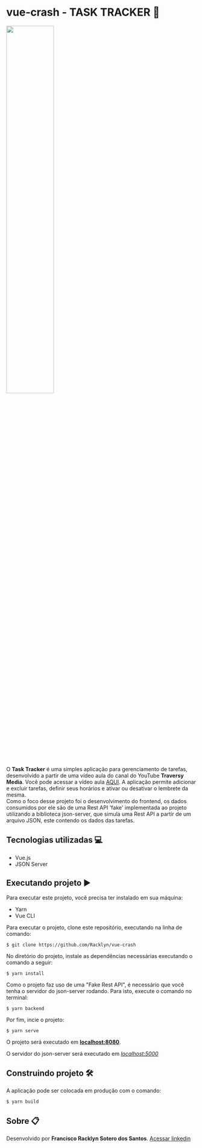# vue-crash - TASK TRACKER 📑️

<img src="https://user-images.githubusercontent.com/52416026/132897934-0c8376eb-0984-4d6e-93e0-792b9b1aff4d.png" width="50%">

O **Task Tracker** é uma simples aplicação para gerenciamento de tarefas, desenvolvido a partir de uma vídeo aula do canal do YouTube **Traversy Media**. Você pode acessar a vídeo aula [AQUI](https://youtu.be/qZXt1Aom3Cs). A aplicação permite adicionar e excluir tarefas, definir seus horários e ativar ou desativar o lembrete da mesma.<br/>
Como o foco desse projeto foi o desenvolvimento do frontend, os dados consumidos por ele são de uma Rest API 'fake' implementada ao projeto utilizando a biblioteca json-server, que simula uma Rest API a partir de um arquivo JSON, este contendo os dados das tarefas.


## Tecnologias utilizadas 💻
- Vue.js
- JSON Server

## Executando projeto ▶

Para executar este projeto, você precisa ter instalado em sua máquina:
- Yarn
- Vue CLI

Para executar o projeto, clone este repositório, executando na linha de comando:
```shell
$ git clone https://github.com/Racklyn/vue-crash
```
No diretório do projeto, instale as dependências necessárias executando o comando a seguir:
```shell
$ yarn install
```

Como o projeto faz uso de uma "Fake Rest API", é necessário que você tenha o servidor do json-server rodando. Para isto, execute o comando no terminal:
```shell
$ yarn backend
```
Por fim, incie o projeto:
```shell
$ yarn serve
```
O projeto será executado em **[localhost:8080](http://localhost:8080/)**.

O servidor do json-server será executado em *[localhost:5000](http://localhost:5000/)*

## Construindo projeto 🛠
A aplicação pode ser colocada em produção com o comando:
```shell
$ yarn build
```

## Sobre 📋

Desenvolvido por **Francisco Racklyn Sotero dos Santos**.
[Acessar linkedin](https://www.linkedin.com/in/racklyn-sotero-6567561b5/)
